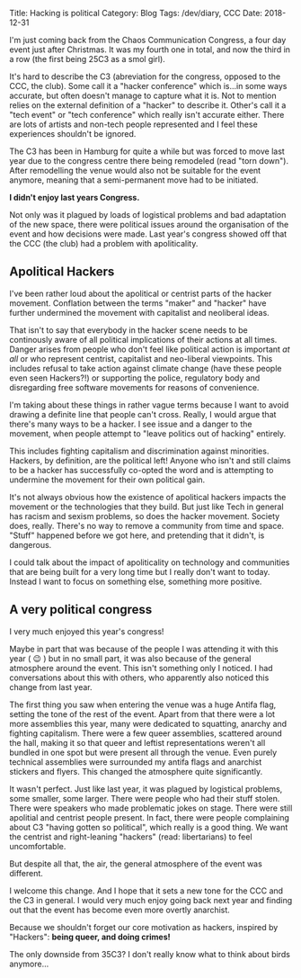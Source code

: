 Title: Hacking is political
Category: Blog
Tags: /dev/diary, CCC
Date: 2018-12-31

I'm just coming back from the Chaos Communication Congress,
a four day event just after Christmas.
It was my fourth one in total, and now the third in a row
(the first being 25C3 as a smol girl).

It's hard to describe the C3 (abreviation for the congress, opposed to the CCC, the club).
Some call it a "hacker conference" which is...in some ways accurate,
but often doesn't manage to capture what it is.
Not to mention relies on the external definition of a "hacker" to describe it.
Other's call it a "tech event" or "tech conference" which really isn't accurate either.
There are lots of artists and non-tech people represented
and I feel these experiences shouldn't be ignored.

The C3 has been in Hamburg for quite a while but was forced to move last year
due to the congress centre there being remodeled (read "torn down").
After remodelling the venue would also not be suitable for the event anymore,
meaning that a semi-permanent move had to be initiated.

**I didn't enjoy last years Congress.**

Not only was it plagued by loads of logistical problems and bad adaptation of the new space,
there were political issues around the organisation of the event and how decisions were made.
Last year's congress showed off that the CCC (the club) had a problem with apoliticality.

## Apolitical Hackers

I've been rather loud about the apolitical or centrist parts of the hacker movement.
Conflation between the terms "maker" and "hacker" have further undermined the movement
with capitalist and neoliberal ideas.

That isn't to say that everybody in the hacker scene
needs to be continously aware of all political implications of their actions at all times.
Danger arises from people who don't feel like political action is important _at all_
or who represent centrist, capitalist and neo-liberal viewpoints.
This includes refusal to take action against climate change
(have these people even seen Hackers?!)
or supporting the police, regulatory body and disregarding free software movements
for reasons of convenience.

I'm taking about these things in rather vague terms because I want to avoid
drawing a definite line that people can't cross.
Really, I would argue that there's many ways to be a hacker.
I see issue and a danger to the movement,
when people attempt to "leave politics out of hacking" entirely.

This includes fighting capitalism and discrimination against minorities.
Hackers, by definition, are the political left!
Anyone who isn't and still claims to be a hacker has successfully co-opted the word
and is attempting to undermine the movement for their own political gain.

It's not always obvious how the existence of apolitical hackers impacts the movement
or the technologies that they build.
But just like Tech in general has racism and sexism problems,
so does the hacker movement.
Society does, really. There's no way to remove a community from time and space.
"Stuff" happened before we got here, and pretending that it didn't, is dangerous.

I could talk about the impact of apoliticality on technology
and communities that are being built for a very long time but I really don't want to today.
Instead I want to focus on something else, something more positive.

## A very political congress

I very much enjoyed this year's congress!

Maybe in part that was because of the people I was attending it with this year ( 😉 )
but in no small part, it was also because of the general atmosphere around the event.
This isn't something only I noticed.
I had conversations about this with others,
who apparently also noticed this change from last year.

The first thing you saw when entering the venue was a huge Antifa flag,
setting the tone of the rest of the event.
Apart from that there were a lot more assemblies this year,
many were dedicated to squatting, anarchy and fighting capitalism.
There were a few queer assemblies, scattered around the hall,
making it so that queer and leftist representations weren't all bundled in one spot
but were present all through the venue.
Even purely technical assemblies were surrounded my antifa flags and anarchist stickers and flyers.
This changed the atmosphere quite significantly.

It wasn't perfect.
Just like last year, it was plagued by logistical problems,
some smaller, some larger.
There were people who had their stuff stolen.
There were speakers who made problematic jokes on stage.
There were still apolitial and centrist people present.
In fact, there were people complaining about C3 "having gotten so political",
which really is a good thing.
We want the centrist and right-leaning "hackers" (read: libertarians) to feel uncomfortable.

But despite all that, the air, the general atmosphere of the event was different.

I welcome this change.
And I hope that it sets a new tone for the CCC and the C3 in general.
I would very much enjoy going back next year
and finding out that the event has become even more overtly anarchist.

Because we shouldn't forget our core motivation as hackers,
inspired by "Hackers":
**being queer, and doing crimes!**

The only downside from 35C3? I don't really know what to think about birds anymore...


